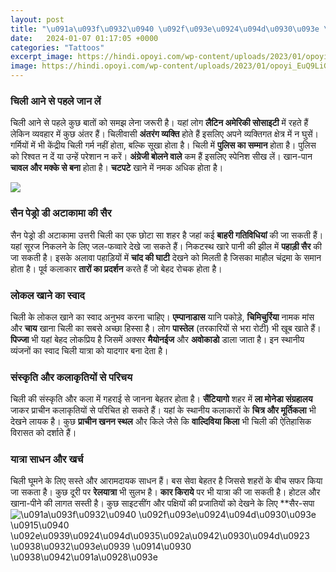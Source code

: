 ```yaml
---
layout: post
title: "\u091a\u093f\u0932\u0940 \u092f\u093e\u0924\u094d\u0930\u093e \u0915\u0940 \u092e\u0939\u0924\u094d\u0935\u092a\u0942\u0930\u094d\u0923 \u0938\u0932\u093e\u0939 \u0914\u0930 \u0938\u0942\u091a\u0928\u093e"
date:   2024-01-07 01:17:05 +0000
categories: "Tattoos"
excerpt_image: https://hindi.opoyi.com/wp-content/uploads/2023/01/opoyi_EuQ9LiGiX.jpg
image: https://hindi.opoyi.com/wp-content/uploads/2023/01/opoyi_EuQ9LiGiX.jpg
---
```


### चिली आने से पहले जान लें
चिली आने से पहले कुछ बातों को समझ लेना जरूरी है। यहां लोग **लैटिन अमेरिकी सोसाइटी** में रहते हैं लेकिन व्यवहार में कुछ अंतर हैं। चिलीवासी **अंतरंग व्यक्ति** होते हैं इसलिए अपने व्यक्तिगत क्षेत्र में न घुसें। गर्मियों में भी केंद्रीय चिली गर्म नहीं होता, बल्कि सूखा होता है। 
चिली में **पुलिस का सम्मान** होता है। पुलिस को रिश्वत न दें या उन्हें परेशान न करें। **अंग्रेजी बोलने वाले** कम हैं इसलिए स्पेनिश सीख लें। खान-पान **चावल और मक्के से बना** होता है। **चटपटे** खाने में नमक अधिक होता है।

![](https://hindi.opoyi.com/wp-content/uploads/2023/01/opoyi_lGhjVw0od.jpg)
### सैन पेड्रो डी अटाकामा की सैर
सैन पेड्रो डी अटाकामा उत्तरी चिली का एक छोटा सा शहर है जहां कई **बाहरी गतिविधियां** की जा सकती हैं। यहां सूरज निकलने के लिए जल-फव्वारे देखे जा सकते हैं। 
निकटस्थ खारे पानी की झील में **पहाड़ी सैर** की जा सकती है। इसके अलावा पहाड़ियों में **चांद की घाटी** देखने को मिलती है जिसका माहौल चंद्रमा के समान होता है। पूर्व कलाकार **तारों का प्रदर्शन** करते हैं जो बेहद रोचक होता है।
### लोकल खाने का स्वाद
चिली के लोकल खाने का स्वाद अनुभव करना चाहिए। **एम्पानाडास** यानि पकोड़े, **चिमिचुर्रिया** नामक मांस और **चाय** खाना चिली का सबसे अच्छा हिस्सा है। लोग **पास्तेल** (तरकारियों से भरा रोटी) भी खूब खाते हैं। 
**पिज्जा** भी यहां बेहद लोकप्रिय है जिसमें अक्सर **मैयोनईज** और **अवोकाडो** डाला जाता है। इन स्थानीय व्यंजनों का स्वाद चिली यात्रा को यादगार बना देता है।
### संस्कृति और कलाकृतियों से परिचय
चिली की संस्कृति और कला में गहराई से जानना बेहतर होता है। **सैंटियागो** शहर में **ला मोनेडा संग्रहालय** जाकर प्राचीन कलाकृतियों से परिचित हो सकते हैं। 
यहां के स्थानीय कलाकारों के **चित्र और मूर्तिकला** भी देखने लायक है। कुछ **प्राचीन खनन स्थल** और किले जैसे कि **वाल्दिविया किला** भी चिली की ऐतिहासिक विरासत को दर्शाते हैं।
### यात्रा साधन और खर्च
चिली घूमने के लिए सस्ते और आरामदायक साधन हैं। बस सेवा बेहतर है जिससे शहरों के बीच सफर किया जा सकता है। कुछ दूरी पर **रेलयात्रा** भी सुलभ है। 
**कार किराये** पर भी यात्रा की जा सकती है। होटल और खाना-पीने की लागत सस्ती है। कुछ साइटसींग और पक्षियों की प्रजातियों को देखने के लिए **सैर-सपा
![\u091a\u093f\u0932\u0940 \u092f\u093e\u0924\u094d\u0930\u093e \u0915\u0940 \u092e\u0939\u0924\u094d\u0935\u092a\u0942\u0930\u094d\u0923 \u0938\u0932\u093e\u0939 \u0914\u0930 \u0938\u0942\u091a\u0928\u093e](https://hindi.opoyi.com/wp-content/uploads/2023/01/opoyi_EuQ9LiGiX.jpg)
